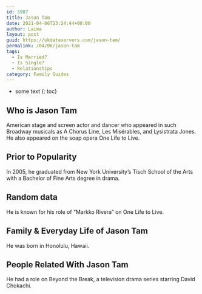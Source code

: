 ```yaml
---
id: 5987
title: Jason Tam
date: 2021-04-06T23:24:44+00:00
author: Laima
layout: post
guid: https://ukdataservers.com/jason-tam/
permalink: /04/06/jason-tam
tags:
  - Is Married?
  - Is Single?
  - Relationships
category: Family Guides
---
```


* some text
{: toc}


## Who is Jason Tam
                  
                  
                  
American stage and screen actor and dancer who appeared in such Broadway musicals as A Chorus Line, Les Misérables, and Lysistrata Jones. He also appeared on the soap opera One Life to Live. 
                  
              
            
              
            
                
                
                
## Prior to Popularity
                  
                  
                  
In 2005, he graduated from New York University&#8217;s Tisch School of the Arts with a Bachelor of Fine Arts degree in drama. 
                  
              
            
              
            
                
                
                
## Random data
                  
                  
                  
He is known for his role of &#8220;Markko Rivera&#8221; on One Life to Live.
                  
              
            
              
            
                
                
                
## Family & Everyday Life of Jason Tam
                  
                  
                  
He was born in Honolulu, Hawaii.
                  
              
            
              
            
                
                
                
## People Related With Jason Tam
                  
                  
                  
He had a role on Beyond the Break, a television drama series starring David Chokachi.
                  
              
            
              
            
                
              
            
              
              
            
            
              
            
          
          
          